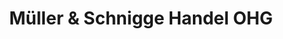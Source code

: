 ---
title: "Müller & Schnigge Handel OHG"
url: /jueterbog/mueller-und-schnigge-handel-ohg/
shop: Baumarkt
---